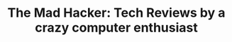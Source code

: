 ---
title: "The Mad Hacker: Tech Reviews by a crazy computer enthusiast"
keywords:
  - mad
  - hacker
  - tech
  - technology
  - reviews
  - review
  - dan
  - dart
---